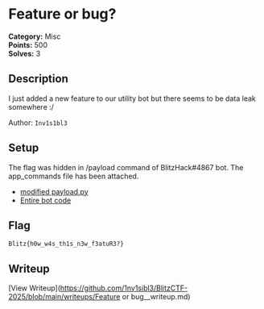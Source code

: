 # Feature or bug?

**Category:** Misc  
**Points:** 500  
**Solves:** 3  

## Description

I just added a new feature to our utility bot but there seems to be data leak somewhere :/

Author: `Inv1s1bl3`

## Setup 
The flag was hidden in /payload command of BlitzHack#4867 bot. The app_commands file has been attached.
- [modified payload.py](payload.py)
- [Entire bot code](https://github.com/1nv1sibl3/Eruditus-Original-Fork)

## Flag

```
Blitz{h0w_w4s_th1s_n3w_f3atuR3?}
```

## Writeup

[View Writeup](https://github.com/1nv1sibl3/BlitzCTF-2025/blob/main/writeups/Feature or bug__writeup.md)
